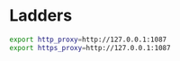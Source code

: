 # Ladders

```sh
export http_proxy=http://127.0.0.1:1087
export https_proxy=http://127.0.0.1:1087
```
